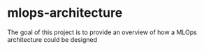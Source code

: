# mlops-architecture
The goal of this project is to provide an overview of how a MLOps architecture could be designed

